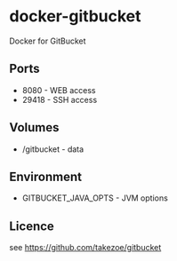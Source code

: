 # docker-gitbucket
Docker for GitBucket

## Ports
- 8080 - WEB access
- 29418 - SSH access

## Volumes
- /gitbucket - data

## Environment
- GITBUCKET_JAVA_OPTS - JVM options

## Licence
see https://github.com/takezoe/gitbucket
